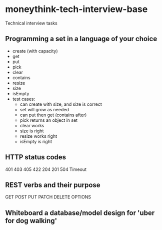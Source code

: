# moneythink-tech-interview-base
Technical interview tasks

## Programming a set in a language of your choice

  - create (with capacity)
  - get
  - put
  - pick
  - clear
  - contains
  - resize
  - size
  - isEmpty
  - test cases:
    - can create with size, and size is correct
    - set will grow as needed
    - can put then get (contains after)
    - pick returns an object in set
    - clear works
    - size is right
    - resize works right
    - isEmpty is right

## HTTP status codes

401
403
405
422
204
201
504 Timeout

## REST verbs and their purpose

GET
POST
PUT
PATCH
DELETE
OPTIONS

## Whiteboard a database/model design for 'uber for dog walking'
